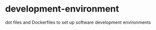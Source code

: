 development-environment
=======================

dot files and Dockerfiles to set up software development environments
